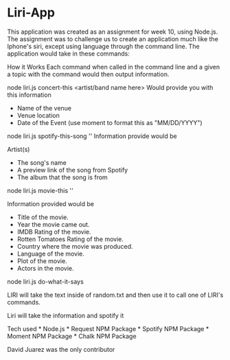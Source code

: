 # Liri-App

This application was created as an assignment for week 10, using Node.js. The assignment was to challenge us to create an application much like the Iphone's siri, except using language through the command line. The application would take in these commands:
<concert-this>
<spotify-this>
<concert-this>
<do-what-it-says>

How it Works
Each command when called in the command line and a given a topic with the command would then output information.

node liri.js concert-this <artist/band name here>
Would provide you with this information

* Name of the venue
* Venue location
* Date of the Event (use moment to format this as "MM/DD/YYYY")

node liri.js spotify-this-song '<song name here>'
Information provide would be

Artist(s)
* The song's name
* A preview link of the song from Spotify
* The album that the song is from

node liri.js movie-this '<movie name here>'

Information provided would be
   * Title of the movie.
   * Year the movie came out.
   * IMDB Rating of the movie.
   * Rotten Tomatoes Rating of the movie.
   * Country where the movie was produced.
   * Language of the movie.
   * Plot of the movie.
   * Actors in the movie.

node liri.js do-what-it-says

LIRI will take the text inside of random.txt and then use it to call one of LIRI's commands.

Liri will take the information and spotify it

Tech used
    *   Node.js
    *   Request NPM Package
    *   Spotify NPM Package
    *   Moment NPM Package
    *   Chalk NPM Package

David Juarez was the only contributor
